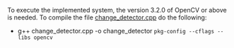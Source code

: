 To execute the implemented system, the version 3.2.0 of OpenCV or above is needed. To compile the file [change_detector.cpp](https://github.com/tiagoadonis/Change-Detector/blob/master/change_detector.cpp) do the following:
- g++ change_detector.cpp -o change_detector `pkg-config --cflags --libs opencv`
